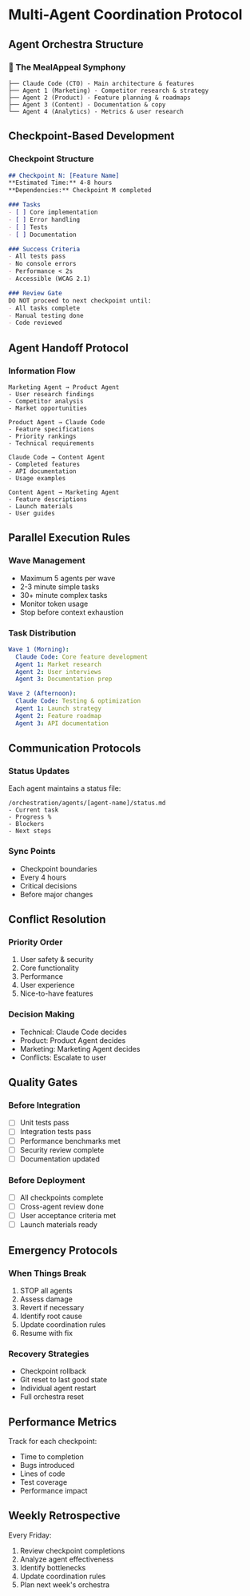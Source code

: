 # Multi-Agent Coordination Protocol

## Agent Orchestra Structure

### 🎼 The MealAppeal Symphony
```
├── Claude Code (CTO) - Main architecture & features
├── Agent 1 (Marketing) - Competitor research & strategy
├── Agent 2 (Product) - Feature planning & roadmaps
├── Agent 3 (Content) - Documentation & copy
└── Agent 4 (Analytics) - Metrics & user research
```

## Checkpoint-Based Development

### Checkpoint Structure
```markdown
## Checkpoint N: [Feature Name]
**Estimated Time:** 4-8 hours
**Dependencies:** Checkpoint M completed

### Tasks
- [ ] Core implementation
- [ ] Error handling
- [ ] Tests
- [ ] Documentation

### Success Criteria
- All tests pass
- No console errors
- Performance < 2s
- Accessible (WCAG 2.1)

### Review Gate
DO NOT proceed to next checkpoint until:
- All tasks complete
- Manual testing done
- Code reviewed
```

## Agent Handoff Protocol

### Information Flow
```
Marketing Agent → Product Agent
- User research findings
- Competitor analysis
- Market opportunities

Product Agent → Claude Code
- Feature specifications
- Priority rankings
- Technical requirements

Claude Code → Content Agent
- Completed features
- API documentation
- Usage examples

Content Agent → Marketing Agent
- Feature descriptions
- Launch materials
- User guides
```

## Parallel Execution Rules

### Wave Management
- Maximum 5 agents per wave
- 2-3 minute simple tasks
- 30+ minute complex tasks
- Monitor token usage
- Stop before context exhaustion

### Task Distribution
```yaml
Wave 1 (Morning):
  Claude Code: Core feature development
  Agent 1: Market research
  Agent 2: User interviews
  Agent 3: Documentation prep

Wave 2 (Afternoon):
  Claude Code: Testing & optimization
  Agent 1: Launch strategy
  Agent 2: Feature roadmap
  Agent 3: API documentation
```

## Communication Protocols

### Status Updates
Each agent maintains a status file:
```
/orchestration/agents/[agent-name]/status.md
- Current task
- Progress %
- Blockers
- Next steps
```

### Sync Points
- Checkpoint boundaries
- Every 4 hours
- Critical decisions
- Before major changes

## Conflict Resolution

### Priority Order
1. User safety & security
2. Core functionality
3. Performance
4. User experience
5. Nice-to-have features

### Decision Making
- Technical: Claude Code decides
- Product: Product Agent decides
- Marketing: Marketing Agent decides
- Conflicts: Escalate to user

## Quality Gates

### Before Integration
- [ ] Unit tests pass
- [ ] Integration tests pass
- [ ] Performance benchmarks met
- [ ] Security review complete
- [ ] Documentation updated

### Before Deployment
- [ ] All checkpoints complete
- [ ] Cross-agent review done
- [ ] User acceptance criteria met
- [ ] Launch materials ready

## Emergency Protocols

### When Things Break
1. STOP all agents
2. Assess damage
3. Revert if necessary
4. Identify root cause
5. Update coordination rules
6. Resume with fix

### Recovery Strategies
- Checkpoint rollback
- Git reset to last good state
- Individual agent restart
- Full orchestra reset

## Performance Metrics

Track for each checkpoint:
- Time to completion
- Bugs introduced
- Lines of code
- Test coverage
- Performance impact

## Weekly Retrospective

Every Friday:
1. Review checkpoint completions
2. Analyze agent effectiveness
3. Identify bottlenecks
4. Update coordination rules
5. Plan next week's orchestra